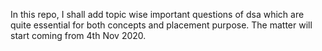 In this repo, I shall add topic wise important questions of dsa which are quite essential for both concepts and placement purpose.
The matter will start coming from 4th Nov 2020.